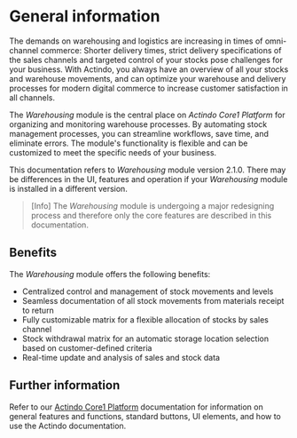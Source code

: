 # General information

The demands on warehousing and logistics are increasing in times of omni-channel commerce: Shorter delivery times, strict delivery specifications of the sales channels and targeted control of your stocks pose challenges for your business. With Actindo, you always have an overview of all your stocks and warehouse movements, and can optimize your warehouse and delivery processes for modern digital commerce to increase customer satisfaction in all channels.

The *Warehousing* module is the central place on *Actindo Core1 Platform* for organizing and monitoring warehouse processes. By automating stock management processes, you can streamline workflows, save time, and eliminate errors. The module's functionality is flexible and can be customized to meet the specific needs of your business. 

This documentation refers to *Warehousing* module version 2.1.0. There may be differences in the UI, features and operation if your *Warehousing* module is installed in a different version.

> [Info] The *Warehousing* module is undergoing a major redesigning process and therefore only the core features are described in this documentation. 

## Benefits

The *Warehousing* module offers the following benefits:

- Centralized control and management of stock movements and levels
- Seamless documentation of all stock movements from materials receipt to return 
- Fully customizable matrix for a flexible allocation of stocks by sales channel 
- Stock withdrawal matrix for an automatic storage location selection based on customer-defined criteria 
- Real-time update and analysis of sales and stock data

## Further information

Refer to our [Actindo Core1 Platform](../../Core1Platform/BasicPhilosophy/01_General.md) documentation for information on general features and functions, standard buttons, UI elements, and how to use the Actindo documentation.








